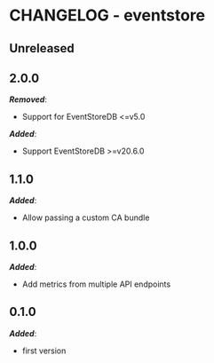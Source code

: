 # CHANGELOG - eventstore

## Unreleased

## 2.0.0

***Removed***:

* Support for EventStoreDB <=v5.0 

***Added***:

* Support EventStoreDB >=v20.6.0

## 1.1.0

***Added***:

* Allow passing a custom CA bundle

## 1.0.0

***Added***:

* Add metrics from multiple API endpoints

## 0.1.0

***Added***:

* first version
